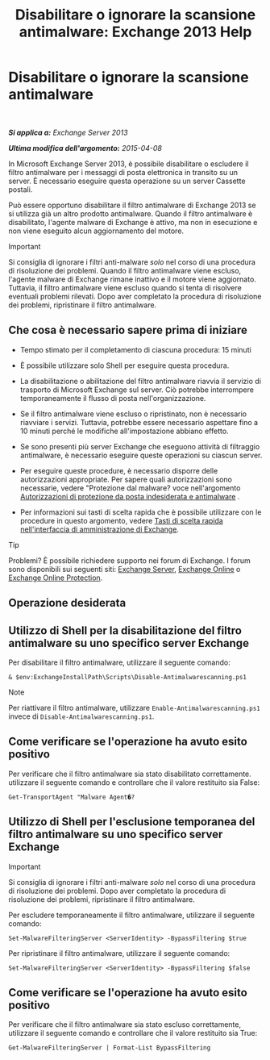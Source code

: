 ﻿---
title: 'Disabilitare o ignorare la scansione antimalware: Exchange 2013 Help'
TOCTitle: Disabilitare o ignorare la scansione antimalware
ms:assetid: 6725c74b-b3ef-4259-9337-c739e9bf7b5d
ms:mtpsurl: https://technet.microsoft.com/it-it/library/JJ150526(v=EXCHG.150)
ms:contentKeyID: 50480796
ms.date: 05/22/2018
mtps_version: v=EXCHG.150
ms.translationtype: MT
---

# Disabilitare o ignorare la scansione antimalware

 

_**Si applica a:** Exchange Server 2013_

_**Ultima modifica dell'argomento:** 2015-04-08_

In Microsoft Exchange Server 2013, è possibile disabilitare o escludere il filtro antimalware per i messaggi di posta elettronica in transito su un server. È necessario eseguire questa operazione su un server Cassette postali.

Può essere opportuno disabilitare il filtro antimalware di Exchange 2013 se si utilizza già un altro prodotto antimalware. Quando il filtro antimalware è disabilitato, l'agente malware di Exchange è attivo, ma non in esecuzione e non viene eseguito alcun aggiornamento del motore.


> [!IMPORTANT]
> Si consiglia di ignorare i filtri anti-malware <EM>solo</EM> nel corso di una procedura di risoluzione dei problemi. Quando il filtro antimalware viene escluso, l'agente malware di Exchange rimane inattivo e il motore viene aggiornato. Tuttavia, il filtro antimalware viene escluso quando si tenta di risolvere eventuali problemi rilevati. Dopo aver completato la procedura di risoluzione dei problemi, ripristinare il filtro antimalware.



## Che cosa è necessario sapere prima di iniziare

  - Tempo stimato per il completamento di ciascuna procedura: 15 minuti

  - È possibile utilizzare solo Shell per eseguire questa procedura.

  - La disabilitazione o abilitazione del filtro antimalware riavvia il servizio di trasporto di Microsoft Exchange sul server. Ciò potrebbe interrompere temporaneamente il flusso di posta nell'organizzazione.

  - Se il filtro antimalware viene escluso o ripristinato, non è necessario riavviare i servizi. Tuttavia, potrebbe essere necessario aspettare fino a 10 minuti perché le modifiche all'impostazione abbiano effetto.

  - Se sono presenti più server Exchange che eseguono attività di filtraggio antimalware, è necessario eseguire queste operazioni su ciascun server.

  - Per eseguire queste procedure, è necessario disporre delle autorizzazioni appropriate. Per sapere quali autorizzazioni sono necessarie, vedere "Protezione dal malware? voce nell'argomento [Autorizzazioni di protezione da posta indesiderata e antimalware](anti-spam-and-anti-malware-permissions-exchange-2013-help.md) .

  - Per informazioni sui tasti di scelta rapida che è possibile utilizzare con le procedure in questo argomento, vedere [Tasti di scelta rapida nell'interfaccia di amministrazione di Exchange](keyboard-shortcuts-in-the-exchange-admin-center-exchange-online-protection-help.md).


> [!TIP]
> Problemi? È possibile richiedere supporto nei forum di Exchange. I forum sono disponibili sui seguenti siti: <A href="https://go.microsoft.com/fwlink/p/?linkid=60612">Exchange Server</A>, <A href="https://go.microsoft.com/fwlink/p/?linkid=267542">Exchange Online</A> o <A href="https://go.microsoft.com/fwlink/p/?linkid=285351">Exchange Online Protection</A>.



## Operazione desiderata

## Utilizzo di Shell per la disabilitazione del filtro antimalware su uno specifico server Exchange

Per disabilitare il filtro antimalware, utilizzare il seguente comando:

    & $env:ExchangeInstallPath\Scripts\Disable-Antimalwarescanning.ps1


> [!NOTE]
> Per riattivare il filtro antimalware, utilizzare <CODE>Enable-Antimalwarescanning.ps1</CODE> invece di <CODE>Disable-Antimalwarescanning.ps1</CODE>.



## Come verificare se l'operazione ha avuto esito positivo

Per verificare che il filtro antimalware sia stato disabilitato correttamente. utilizzare il seguente comando e controllare che il valore restituito sia False:

    Get-TransportAgent "Malware Agent�?

## Utilizzo di Shell per l'esclusione temporanea del filtro antimalware su uno specifico server Exchange


> [!IMPORTANT]
> Si consiglia di ignorare i filtri anti-malware <EM>solo</EM> nel corso di una procedura di risoluzione dei problemi. Dopo aver completato la procedura di risoluzione dei problemi, ripristinare il filtro antimalware.



Per escludere temporaneamente il filtro antimalware, utilizzare il seguente comando:

    Set-MalwareFilteringServer <ServerIdentity> -BypassFiltering $true

Per ripristinare il filtro antimalware, utilizzare il seguente comando:

    Set-MalwareFilteringServer <ServerIdentity> -BypassFiltering $false

## Come verificare se l'operazione ha avuto esito positivo

Per verificare che il filtro antimalware sia stato escluso correttamente, utilizzare il seguente comando e controllare che il valore restituito sia True:

    Get-MalwareFilteringServer | Format-List BypassFiltering

